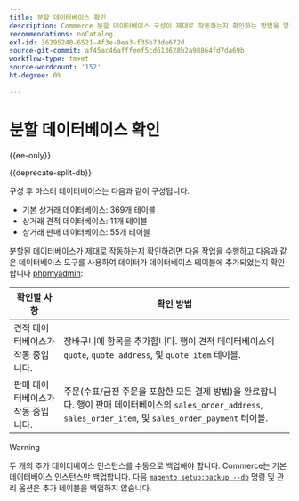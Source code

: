 ```yaml
---
title: 분할 데이터베이스 확인
description: Commerce 분할 데이터베이스 구성이 제대로 작동하는지 확인하는 방법을 알아봅니다.
recommendations: noCatalog
exl-id: 36295240-6521-4f3e-9ea3-f35b73de672d
source-git-commit: af45ac46afffeef5cd613628b2a98864fd7da69b
workflow-type: tm+mt
source-wordcount: '152'
ht-degree: 0%

---
```


# 분할 데이터베이스 확인

{{ee-only}}

{{deprecate-split-db}}

구성 후 마스터 데이터베이스는 다음과 같이 구성됩니다.

- 기본 상거래 데이터베이스: 369개 테이블
- 상거래 견적 데이터베이스: 11개 테이블
- 상거래 판매 데이터베이스: 55개 테이블

분할된 데이터베이스가 제대로 작동하는지 확인하려면 다음 작업을 수행하고 다음과 같은 데이터베이스 도구를 사용하여 데이터가 데이터베이스 테이블에 추가되었는지 확인합니다 [phpmyadmin](../../installation/prerequisites/optional-software.md#phpmyadmin):

| 확인할 사항 | 확인 방법 |
| -------------- | ------------- |
| 견적 데이터베이스가 작동 중입니다. | 장바구니에 항목을 추가합니다. 행이 견적 데이터베이스의 `quote`, `quote_address`, 및 `quote_item` 테이블. |
| 판매 데이터베이스가 작동 중입니다. | 주문(수표/금전 주문을 포함한 모든 결제 방법)을 완료합니다. 행이 판매 데이터베이스의 `sales_order_address`, `sales_order_item`, 및 `sales_order_payment` 테이블. |

>[!WARNING]
>
>두 개의 추가 데이터베이스 인스턴스를 수동으로 백업해야 합니다. Commerce는 기본 데이터베이스 인스턴스만 백업합니다. 다음 [`magento setup:backup --db`](../../installation/tutorials/backup.md) 명령 및 관리 옵션은 추가 테이블을 백업하지 않습니다.
